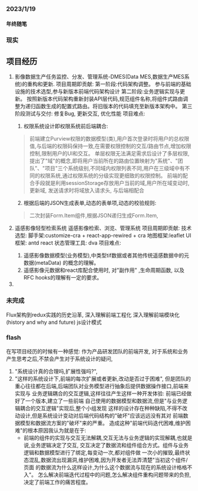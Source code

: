 ### 2023/1/19

#### 年终随笔 
### 现实

## 项目经历
1. 影像数据生产任务监控、分发、管理系统-DMES(Data MES,数据生产MES系统)的重构和更新.
   项目周期即贡献:
   第一阶段:代码架构调整。
   参与前端的基础设施的技术选型,参与新版本前端代码架构设计
   第二阶段:业务逻辑实现与更新。
   按照新版本代码架构重新封装API层代码,规范组件名称,将组件式路由调整为递归函数生成的配置式路由。将旧版本的代码填充至新版本架构中。
   第三阶段测试与交付:
   修复Bug, 更新交互, 优化性能
   项目难点: 
   1. 权限系统设计即权限系统前后端耦合:
   > 前端建立Purview权限的数据模型(类),用户首次登录时将用户的总权限值,与后端的权限码保持一致,在需要权限控制的交互/路由节点,增加权限控制,限制用户的UI和交互。
   > 单层权限无法满足需求后设计了多层权限,提出了"域"的概念,即将用户当前所在的路由位置映射为"系统"、"团队"、"项目"三个系统级别,不同域内权限列表不同,用户在三级域中有不同的权限系统,通过权限系统的分级实现更细致的权限控制。
   > 前端的配合手段就是利用sessionStorage存放用户当前的域,用户所在域变动时, 更新域, 发送请求时将域放入请求头, 与后端相配合
   2. 根据后端的JSON生成表单,动态的表单项,动态的校验规则: 
   > 二次封装Form.Item组件,根据JSON递归生成Form.Item,

2. 遥感影像轻型检索系统
   遥感影像检索、浏览、管理系统
   项目周期即贡献:
   技术选型: 脚手架:customize-cra + react-app-rewired + cra 
            地图框架:leaflet
            UI框架: antd react
            状态管理工具: dva
   项目难点:
   1. 遥感影像数据模型(业务模型),中类型tif数据或者其他传统遥感数据中的元数据(metaData)
   的概念的理解。
   2. 遥感影像元数据和react库配合使用时, 对"副作用" ,生命周期函数, 以及RFC hooks的理解有一定的要求。
3. 
### 未完成

Flux架构到redux实践的历史沿革,
深入理解前端工程化
深入理解前端模块化(history and why and future)
js设计模式

### flash

在写项目经历的时候有一种感觉: 作为产品研发团队的前端开发, 对于系统和业务产生思考之后,不禁会产生对于系统设计的疑问,
1. "系统设计真的合理吗,扩展性强吗?",
2. "这样的系统设计下,前端的每次扩展或者更新,改动是否过于困难",
但是团队的重心往往都在后端,后端团队对业务模型进行抽象后提供数据操作接口,前端来实现与
业务逻辑耦合的交互逻辑,这样往往产生这样一种开发体验: 前端已经做好了一个版本,建立了一些前端
自己使用的数据模型和数据流,但是"与业务逻辑耦合的交互逻辑"实现后,整个小组发现
这样的设计存在种种缺陷,不得不改动设计,但是系统设计变动对后端代码结构的"破坏"应该远远没有其对
前端数据模型和数据流方案的"破坏"来的严重。
造成这种"前端代码迭代困难,维护困难"的根本原因我认为就是在于:
   * 前端的组件的实现与交互无法解耦,交互无法与业务逻辑的实现解耦,也就是说,业务逻辑决定了交互,
   交互决定了数据流和组件组合方式。组件与业务逻辑和数据模型进行了绑定,每变动一次,都对组件做
   一次小的摧毁,最终状态混乱,数据流出现漏洞,维护困难,因为开发者无法弄清楚"当初这个组件/页面
   的数据流为什么这样设计,为什么这个数据流与现在的系统设计格格不入"。
怎么解决前端迭代过程中的问题,怎么解决组件重构问题带来的负担,决定了前端工作的痛苦程度。